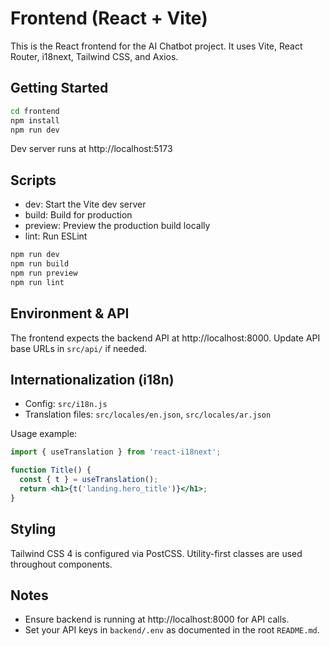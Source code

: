 # Frontend (React + Vite)

This is the React frontend for the AI Chatbot project. It uses Vite, React Router, i18next, Tailwind CSS, and Axios.

## Getting Started

```bash
cd frontend
npm install
npm run dev
```

Dev server runs at http://localhost:5173

## Scripts

- dev: Start the Vite dev server
- build: Build for production
- preview: Preview the production build locally
- lint: Run ESLint

```bash
npm run dev
npm run build
npm run preview
npm run lint
```

## Environment & API

The frontend expects the backend API at http://localhost:8000. Update API base URLs in `src/api/` if needed.

## Internationalization (i18n)

- Config: `src/i18n.js`
- Translation files: `src/locales/en.json`, `src/locales/ar.json`

Usage example:

```jsx
import { useTranslation } from 'react-i18next';

function Title() {
  const { t } = useTranslation();
  return <h1>{t('landing.hero_title')}</h1>;
}
```

## Styling

Tailwind CSS 4 is configured via PostCSS. Utility-first classes are used throughout components.

## Notes

- Ensure backend is running at http://localhost:8000 for API calls.
- Set your API keys in `backend/.env` as documented in the root `README.md`.
